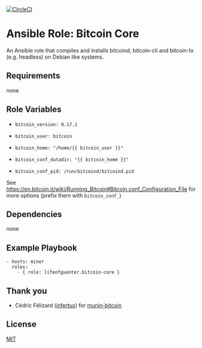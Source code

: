 [![CircleCI](https://circleci.com/gh/lifeofguenter/ansible-role-bitcoin-core.svg?style=svg)](https://circleci.com/gh/lifeofguenter/ansible-role-bitcoin-core)

# Ansible Role: Bitcoin Core

An Ansible role that compiles and installs bitcoind, bitcoin-cli and bitcoin-tx (e.g. headless) on Debian like systems.

## Requirements

none

## Role Variables

- `bitcoin_version: 0.17.1`

- `bitcoin_user: bitcoin`

- `bitcoin_home: "/home/{{ bitcoin_user }}"`

- `bitcoin_conf_datadir: "{{ bitcoin_home }}"`

- `bitcoin_conf_pid: /run/bitcoind/bitcoind.pid`

See https://en.bitcoin.it/wiki/Running_Bitcoin#Bitcoin.conf_Configuration_File for more options (prefix them with `bitcoin_conf_`)

## Dependencies

none

## Example Playbook

```
- hosts: miner
  roles:
    - { role: lifeofguenter.bitcoin-core }
```

## Thank you

- Cédric Félizard ([infertux](https://github.com/infertux)) for [munin-bitcoin](https://github.com/infertux/munin-bitcoin)

## License

[MIT](LICENSE)
